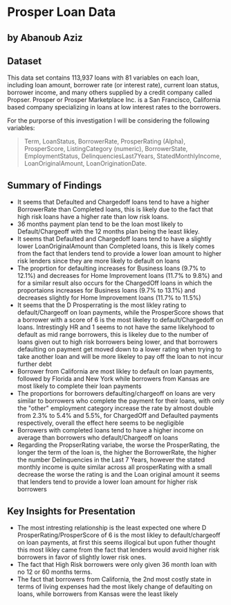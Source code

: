 #  Prosper Loan Data
## by Abanoub Aziz



## Dataset



This data set contains 113,937 loans with 81 variables on each loan, including loan amount, borrower rate (or interest rate), current loan status, borrower income, and many others supplied by a credit company called Propser. Prosper or Prosper Marketplace Inc. is a San Francisco, California based company specializing in loans at low interest rates to the borrowers.

For the purporse of this investigation I will be considering the following variables:
>Term, LoanStatus, BorrowerRate, ProsperRating (Alpha), ProsperScore, ListingCategory (numeric), BorrowerState, EmploymentStatus, DelinquenciesLast7Years, StatedMonthlyIncome, LoanOriginalAmount, LoanOriginationDate.


## Summary of Findings


* It seems that Defaulted and Chargedoff loans tend to have a higher BorrowerRate than Completed loans, this is likely due to the fact that high risk loans have a higher rate than low risk loans.
* 36 months payment plan tend to be the loan most likely to Default/Chargeoff with the 12 months plan being the least likley.
* It seems that Defaulted and Chargedoff loans tend to have a slightly lower LoanOriginalAmount than Completed loans, this is likely comes from the fact that lenders tend to provide a lower loan amount to higher risk lenders since they are more likely to default on loans
* The proprtion for defaulting increases for Business loans (9.7% to 12.1%) and decreases for Home Improvement loans (11.7% to 9.8%) and for a similar result also occurs for the ChargedOff loans in which the proportaions increases for Business loans (9.7% to 13.1%) and decreases slightly for Home Improvement loans (11.7% to 11.5%)
* It seems that the D Prosperrating is the most likley rating to default/Chargeoff on loan payments, while the ProsperScore shows that a borrower with a score of 6 is the most likeley to default/Chargedoff on loans. Intrestingly HR and 1 seems to not have the same likelyhood to default as mid range borrowers, this is likeley due to the number of loans given out to high risk borrowers being lower, and that borrowers defaulting on payment get moved down to a lower rating when trying to take another loan and will be more likeley to pay off the loan to not incur further debt
* Borrower from California are most likley to default on loan payments, followed by Florida and New York while borrowers from Kansas are most likely to complete their loan payments
* The proportions for borrowers defaulting/chargeoff on loans are very similar to borrowers who complete the payment for their loans, with only the "other" employment category increase the rate by almost double from 2.3% to 5.4% and 5.5%, for ChargedOff and Defaulted payments respectively, overall the effect here seems to be negligible
* Borrowers with completed loans tend to have a higher income on average than borrowers who default/Chargeoff on loans
* Regarding the PropserRating variabe, the worse the ProsperRating, the longer the term of the loan is, the higher the BorrowerRate, the higher the number Delinquencies in the Last 7 Years, however the stated monthly income is quite similar across all prosperRating with a small decrease the worse the rating is and the Loan original amount it seems that lenders tend to provide a lower loan amount for higher risk borrowers


## Key Insights for Presentation


* The most intresting relationship is the least expected one where D ProsperRating/ProsperScore of 6 is the most likley to default/chargeoff on loan payments, at first this seems illogical but upon futher thought this most likley came from the fact that lenders would avoid higher risk borrowers in favor of slightly lower risk ones.
* The fact that High Risk borrowers were only given 36 month loan with no 12 or 60 months terms.
* The fact that borrowers from California, the 2nd most costly state in terms of living expenses had the most likely change of defaulting on loans, while borrowers from Kansas were the least likely